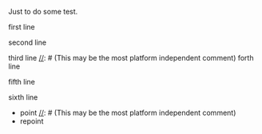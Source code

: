 Just to do some test.

<!-- this is an HTML comment -->

first line

[//]: # (This may be the most platform independent comment)

second line

[//]: # (This may be the most platform independent comment)
third line
[//]: # (This may be the most platform independent comment)
forth line

<!-- this is an HTML comment -->
fifth line
<!-- this is an HTML comment -->
sixth line

  * point [//]: # (This may be the most platform independent comment)
  * repoint